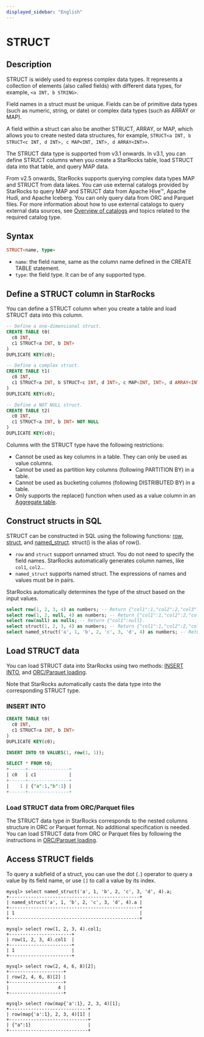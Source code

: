 ```yaml
---
displayed_sidebar: "English"
---
```


# STRUCT

## Description

STRUCT is widely used to express complex data types. It represents a collection of elements (also called fields) with different data types, for example, `<a INT, b STRING>`.

Field names in a struct must be unique. Fields can be of primitive data types (such as numeric, string, or date) or complex data types (such as ARRAY or MAP).

A field within a struct can also be another STRUCT, ARRAY, or MAP, which allows you to create nested data structures, for example, `STRUCT<a INT, b STRUCT<c INT, d INT>, c MAP<INT, INT>, d ARRAY<INT>>`.

The STRUCT data type is supported from v3.1 onwards. In v3.1, you can define STRUCT columns when you create a StarRocks table, load STRUCT data into that table, and query MAP data.

From v2.5 onwards, StarRocks supports querying complex data types MAP and STRUCT from data lakes. You can use external catalogs provided by StarRocks to query MAP and STRUCT data from Apache Hive™, Apache Hudi, and Apache Iceberg. You can only query data from ORC and Parquet files. For more information about how to use external catalogs to query external data sources, see [Overview of catalogs](../../../../data_source/catalog/catalog_overview.md) and topics related to the required catalog type.

## Syntax

```Haskell
STRUCT<name, type>
```

- `name`: the field name, same as the column name defined in the CREATE TABLE statement.
- `type`: the field type. It can be of any supported type.

## Define a STRUCT column in StarRocks

You can define a STRUCT column when you create a table and load STRUCT data into this column.

```SQL
-- Define a one-dimensional struct.
CREATE TABLE t0(
  c0 INT,
  c1 STRUCT<a INT, b INT>
)
DUPLICATE KEY(c0);

-- Define a complex struct.
CREATE TABLE t1(
  c0 INT,
  c1 STRUCT<a INT, b STRUCT<c INT, d INT>, c MAP<INT, INT>, d ARRAY<INT>>
)
DUPLICATE KEY(c0);

-- Define a NOT NULL struct.
CREATE TABLE t2(
  c0 INT,
  c1 STRUCT<a INT, b INT> NOT NULL
)
DUPLICATE KEY(c0);
```

Columns with the STRUCT type have the following restrictions:

- Cannot be used as key columns in a table. They can only be used as value columns.
- Cannot be used as partition key columns (following PARTITION BY) in a table.
- Cannot be used as bucketing columns (following DISTRIBUTED BY) in a table.
- Only supports the replace() function when used as a value column in an [Aggregate table](../../../../table_design/table_types/aggregate_table.md).

## Construct structs in SQL

STRUCT can be constructed in SQL using the following functions: [row, struct](../../../sql-functions/struct-functions/row.md), and [named_struct](../../../sql-functions/struct-functions/named_struct.md). struct() is the alias of row().

- `row` and `struct` support unnamed struct. You do not need to specify the field names. StarRocks automatically generates column names, like `col1`, `col2`...
- `named_struct` supports named struct. The expressions of names and values must be in pairs.

StarRocks automatically determines the type of the struct based on the input values.

```SQL
select row(1, 2, 3, 4) as numbers; -- Return {"col1":1,"col2":2,"col3":3,"col4":4}.
select row(1, 2, null, 4) as numbers; -- Return {"col1":1,"col2":2,"col3":null,"col4":4}.
select row(null) as nulls; -- Return {"col1":null}.
select struct(1, 2, 3, 4) as numbers; -- Return {"col1":1,"col2":2,"col3":3,"col4":4}.
select named_struct('a', 1, 'b', 2, 'c', 3, 'd', 4) as numbers; -- Return {"a":1,"b":2,"c":3,"d":4}.
```

## Load STRUCT data

You can load STRUCT data into StarRocks using two methods: [INSERT INTO](../../../../loading/InsertInto.md), and [ORC/Parquet loading](../../data-manipulation/BROKER_LOAD.md).

Note that StarRocks automatically casts the data type into the corresponding STRUCT type.

### INSERT INTO

```SQL
CREATE TABLE t0(
  c0 INT,
  c1 STRUCT<a INT, b INT>
)
DUPLICATE KEY(c0);

INSERT INTO t0 VALUES(1, row(1, 1));

SELECT * FROM t0;
+------+---------------+
| c0   | c1            |
+------+---------------+
|    1 | {"a":1,"b":1} |
+------+---------------+
```

### Load STRUCT data from ORC/Parquet files

The STRUCT data type in StarRocks corresponds to the nested columns structure in ORC or Parquet format. No additional specification is needed. You can load STRUCT data from ORC or Parquet files by following the instructions in [ORC/Parquet loading](../../data-manipulation/BROKER_LOAD.md).

## Access STRUCT fields

To query a subfield of a struct, you can use the dot (`.`) operator to query a value by its field name, or use `[]` to call a value by its index.

```Plain Text
mysql> select named_struct('a', 1, 'b', 2, 'c', 3, 'd', 4).a;
+------------------------------------------------+
| named_struct('a', 1, 'b', 2, 'c', 3, 'd', 4).a |
+------------------------------------------------+
| 1                                              |
+------------------------------------------------+

mysql> select row(1, 2, 3, 4).col1;
+-----------------------+
| row(1, 2, 3, 4).col1  |
+-----------------------+
| 1                     |
+-----------------------+

mysql> select row(2, 4, 6, 8)[2];
+--------------------+
| row(2, 4, 6, 8)[2] |
+--------------------+
|                  4 |
+--------------------+

mysql> select row(map{'a':1}, 2, 3, 4)[1];
+-----------------------------+
| row(map{'a':1}, 2, 3, 4)[1] |
+-----------------------------+
| {"a":1}                     |
+-----------------------------+
```
